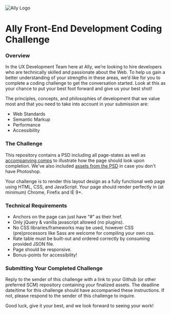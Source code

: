 ![Ally Logo](http://marketing.tradeking.com/page/ally-and-tradeking-learn-more/i/logo_ally-doitright.png)

# Ally Front-End Development Coding Challenge

### Overview

In the UX Development Team here at Ally, we’re looking to hire developers who are technically skilled and passionate about the Web. To help us gain a better understanding of your strengths in these areas, we’d like for you to complete a coding challenge to get the conversation started. Look at this as your chance to put your best foot forward and give us your best shot!

The principles, concepts, and philosophies of development that we value most and that you need to take into account in your submission are:

*	Web Standards
*	Semantic Markup
*	Performance
*	Accessibility

### The Challenge

This repository contains a PSD including all page-states as well as [accompanying comps](https://github.com/allylabs/fed-coding-challenge/tree/public/assets/comps) to illustrate how the page should look upon completion. We've also included [assets from the PSD](https://github.com/allylabs/fed-coding-challenge/tree/public/assets/img) in case you don't have Photoshop.

Your challenge is to render this layout design as a fully functional web page using HTML, CSS, and JavaScript. Your page should render perfectly in (at minimum) Chrome, Firefix and IE 9+.

### Technical Requirements

* Anchors on the page can just have “#” as their href.
* Only jQuery & vanilla javascript allowed (no plugins).
* No CSS libraries/frameworks may be used, however CSS (pre)processors like Sass are welcome for compiling your own css.
*	Rate table must be built-out and ordered correctly by consuming provided JSON file.
* Page should be responsive.
* Bonus-points for accessibility!

### Submitting Your Completed Challenge

Reply to the sender of this challenge with a link to your Github (or other preferred SCM) repository containing your finalized assets. The deadline date/time for this challenge should have accompanied these instructions. If not, please respond to the sender of this challenge to inquire.

Good luck, give it your best, and we look forward to seeing your work!

